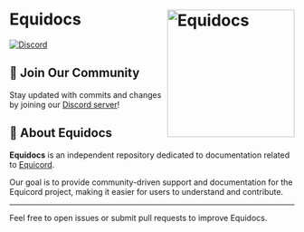 # Equidocs [<img src="https://i.imgur.com/57ATLZu.png" width="225" align="right" alt="Equidocs">](https://github.com/Sitescript/Equidocs)

[![Discord](https://img.shields.io/discord/1207691698386501634.svg?color=768AD4&label=Discord&logo=discord&logoColor=white)](https://discord.gg/5Xh2W87egW)  

## 📢 Join Our Community  
Stay updated with commits and changes by joining our [Discord server](https://discord.gg/5Xh2W87egW)!  

## 📖 About Equidocs  
**Equidocs** is an independent repository dedicated to documentation related to [Equicord](https://github.com/Equicord/Equicord).  

Our goal is to provide community-driven support and documentation for the Equicord project, making it easier for users to understand and contribute.  

---

Feel free to open issues or submit pull requests to improve Equidocs.
